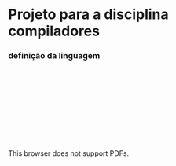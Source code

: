 # Projeto para a disciplina compiladores
### definição da linguagem

<object data="./Cida.pdf" type="application/pdf" width="75%">
    <embed src="./Cida.pdf" type="application/pdf" width="75%">
        <p>This browser does not support PDFs.</p>
    </embed>
</object>
